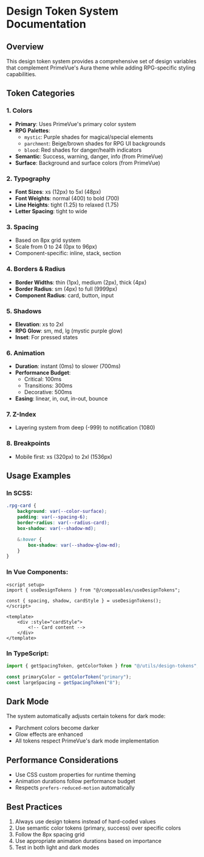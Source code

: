 # Design Token System Documentation

## Overview

This design token system provides a comprehensive set of design variables that complement PrimeVue's Aura theme while adding RPG-specific styling capabilities.

## Token Categories

### 1. Colors

- **Primary**: Uses PrimeVue's primary color system
- **RPG Palettes**:
    - `mystic`: Purple shades for magical/special elements
    - `parchment`: Beige/brown shades for RPG UI backgrounds
    - `blood`: Red shades for danger/health indicators
- **Semantic**: Success, warning, danger, info (from PrimeVue)
- **Surface**: Background and surface colors (from PrimeVue)

### 2. Typography

- **Font Sizes**: xs (12px) to 5xl (48px)
- **Font Weights**: normal (400) to bold (700)
- **Line Heights**: tight (1.25) to relaxed (1.75)
- **Letter Spacing**: tight to wide

### 3. Spacing

- Based on 8px grid system
- Scale from 0 to 24 (0px to 96px)
- Component-specific: inline, stack, section

### 4. Borders & Radius

- **Border Widths**: thin (1px), medium (2px), thick (4px)
- **Border Radius**: sm (4px) to full (9999px)
- **Component Radius**: card, button, input

### 5. Shadows

- **Elevation**: xs to 2xl
- **RPG Glow**: sm, md, lg (mystic purple glow)
- **Inset**: For pressed states

### 6. Animation

- **Duration**: instant (0ms) to slower (700ms)
- **Performance Budget**:
    - Critical: 100ms
    - Transitions: 300ms
    - Decorative: 500ms
- **Easing**: linear, in, out, in-out, bounce

### 7. Z-Index

- Layering system from deep (-999) to notification (1080)

### 8. Breakpoints

- Mobile first: xs (320px) to 2xl (1536px)

## Usage Examples

### In SCSS:

```scss
.rpg-card {
	background: var(--color-surface);
	padding: var(--spacing-6);
	border-radius: var(--radius-card);
	box-shadow: var(--shadow-md);

	&:hover {
		box-shadow: var(--shadow-glow-md);
	}
}
```

### In Vue Components:

```vue
<script setup>
import { useDesignTokens } from "@/composables/useDesignTokens";

const { spacing, shadow, cardStyle } = useDesignTokens();
</script>

<template>
	<div :style="cardStyle">
		<!-- Card content -->
	</div>
</template>
```

### In TypeScript:

```typescript
import { getSpacingToken, getColorToken } from "@/utils/design-tokens";

const primaryColor = getColorToken("primary");
const largeSpacing = getSpacingToken("8");
```

## Dark Mode

The system automatically adjusts certain tokens for dark mode:

- Parchment colors become darker
- Glow effects are enhanced
- All tokens respect PrimeVue's dark mode implementation

## Performance Considerations

- Use CSS custom properties for runtime theming
- Animation durations follow performance budget
- Respects `prefers-reduced-motion` automatically

## Best Practices

1. Always use design tokens instead of hard-coded values
2. Use semantic color tokens (primary, success) over specific colors
3. Follow the 8px spacing grid
4. Use appropriate animation durations based on importance
5. Test in both light and dark modes
